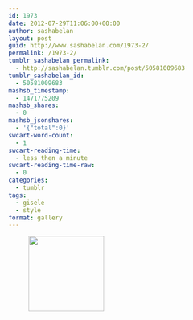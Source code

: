 ```yaml
---
id: 1973
date: 2012-07-29T11:06:00+00:00
author: sashabelan
layout: post
guid: http://www.sashabelan.com/1973-2/
permalink: /1973-2/
tumblr_sashabelan_permalink:
  - http://sashabelan.tumblr.com/post/50581009683
tumblr_sashabelan_id:
  - 50581009683
mashsb_timestamp:
  - 1471775209
mashsb_shares:
  - 0
mashsb_jsonshares:
  - '{"total":0}'
swcart-word-count:
  - 1
swcart-reading-time:
  - less then a minute
swcart-reading-time-raw:
  - 0
categories:
  - tumblr
tags:
  - gisele
  - style
format: gallery
---
```

<div id='gallery-205' class='gallery galleryid-1973 gallery-columns-3 gallery-size-thumbnail'>
  <figure class='gallery-item'> 
  
  <div class='gallery-icon portrait'>
    <a href='http://www.sashabelan.ru/1973-2/attachment/1974/'><img width="150" height="150" src="http://www.sashabelan.ru/wp-content/uploads/2012/07/tumblr_mmwe6kbi721qarj97o1_1280-150x150.jpg" class="attachment-thumbnail size-thumbnail" alt="" /></a>
  </div></figure>
</div>